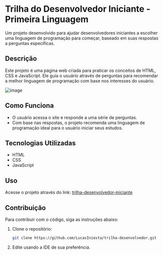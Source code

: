 # Trilha do Desenvolvedor Iniciante - Primeira Linguagem

Um projeto desenvolvido para ajudar desenvolvedores iniciantes a escolher uma linguagem de programação para começar, baseado em suas respostas a perguntas específicas.

## Descrição

Este projeto é uma página web criada para praticar os conceitos de HTML, CSS e JavaScript. Ele guia o usuário através de perguntas para recomendar a melhor linguagem de programação com base nos interesses do usuário.

![image](https://github.com/user-attachments/assets/faaca295-8ca8-4fce-83a7-40823d130883)

## Como Funciona

- O usuário acessa o site e responde a uma série de perguntas.
- Com base nas respostas, o projeto recomenda uma linguagem de programação ideal para o usuário iniciar seus estudos.

## Tecnologias Utilizadas

- HTML
- CSS
- JavaScript

## Uso

Acesse o projeto através do link: [trilha-desenvolvedor-iniciante](https://trilha-desenvolvedor-iniciante.netlify.app)

## Contribuição

Para contribuir com o código, siga as instruções abaixo:

1. Clone o repositório:

   ```bash
   git clone https://github.com/LucasIniesta/trilha-desenvolvedor.git

2. Edite usando a IDE de sua preferência.
